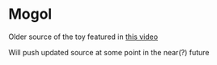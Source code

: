 # Mogol

Older source of the toy featured in [this video](https://www.youtube.com/watch?v=TnxEYEFlQxI)

Will push updated source at some point in the near(?) future
